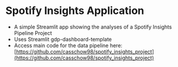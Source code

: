 # Spotify Insights Application

  - A simple Streamlit app showing the analyses of a Spotify Insights Pipeline Project
  - Uses Streamlit gdp-dashboard-template
  - Access main code for the data pipeline here: [https://github.com/casschow98/spotify_insights_project](https://github.com/casschow98/spotify_insights_project)
